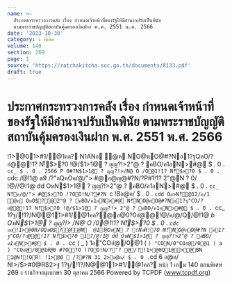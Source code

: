 ```yaml
---
name: >-
  ประกาศกระทรวงการคลัง เรื่อง กำหนดเจ้าหน้าที่ของรัฐให้มีอำนาจปรับเป็นพินัย
  ตามพระราชบัญญัติสถาบันคุ้มครองเงินฝาก พ.ศ. 2551 พ.ศ. 2566
date: '2023-10-30'
category: ง พิเศษ
volume: 140
section: 269
page: 1
source: 'https://ratchakitcha.soc.go.th/documents/8133.pdf'
draft: true
---
```


# ประกาศกระทรวงการคลัง เรื่อง กำหนดเจ้าหน้าที่ของรัฐให้มีอำนาจปรับเป็นพินัย ตามพระราชบัญญัติสถาบันคุ้มครองเงินฝาก พ.ศ. 2551 พ.ศ. 2566

!1>@01>#1/@1คล? N1ANอ ํ@ห NO@หO@#?Nอ1?ฐQหO/?อํ@@!1? N!็$>?0 !@/$1>1@ ? ญญ?!>2"@ ? คBO/ค1อN>#@ $ . 0 . `cc_ $ . 0 . 2566 P 0#?N$1>1@ ? ญญ?!>/N@ O /0@1!1? N!็$>?0 $ . 0 . `cdc /@!1@ a9 /?"ลQหOค/@/"> #@อ@ญ@#?N/?P#1!1? 2"@N ? 0/ !@//@!1@ dd OหN$1>1@ ? ญญ?!>2"@ ? คBO/ค1อN>#@ $ . 0 . `cc_ N!็ค/@/"> #@$>?0 !?OO!N/?#?N `c !Bล@ค/ $ . 0 . `cdd Oล>N!็@12/ค/1 ํ@ห QหO$?@2"@ ? คBO/ค1อN>#@ N!็NO@หO@#?Nอ1?ฐ"CO/?อํ@@!1? N!็$>?0 !@/$1>1@ ? ญญ?!> 2"@ ? คBO/ค1อN>#@ $ . 0 . `cc_ 1?ฐ/!1?/N@@11>#1/@1คล?@อ@0?0อํ@@!@/ค/@/Q/@!1@ _b OหN$1>1@ ? ญญ?!> /N@ O /0@1!1? N!็$>?0 $ . 0 . `cdc ออ!1>@0R/OQหO$?@@N ํ @1!ํ@OหN ? !NอR!?O N!็NO@หO@#?N อ1?ฐ"CO/?อํ@@!1? N!็$>?0 1?/@!1@ dd OหN$1>1@ ? ญญ?!>2"@ ? คBO/ค1อN>#@ $ . 0 . `cc_ ( _ ) 1อ"COอํ@/0@1 ( ` ) "CON/0"COอํ@/0@1 ( a ) "COอํ@/0@1#่@0 #?O?O !?OO!N/?"? @/?!1>@0Q1@>@BN 1@N!็!OR! !1>@0  /?#?N 31 2>ห@ค/ $ . 0 . `cd 6 อ@ค/ N!>/$>#0@R$2>ฐ 1?ฐ/!1?/N@@11>#1/@1คล? หน้า 1 เลม 140 ตอนพิเศษ 269 ง ราชกิจจานุเบกษา 30 ตุลาคม 2566 Powered by TCPDF (www.tcpdf.org)
